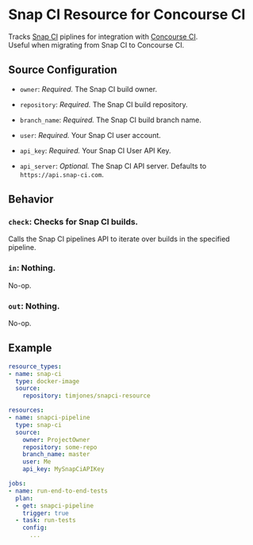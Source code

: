 # Snap CI Resource for Concourse CI

Tracks [Snap CI](https://snap-ci.com) piplines for integration with 
[Concourse CI](https://concourse.ci/).  
Useful when migrating from Snap CI to Concourse CI.

## Source Configuration

* `owner`: *Required.* The Snap CI build owner.

* `repository`: *Required.* The Snap CI build repository.

* `branch_name`: *Required.* The Snap CI build branch name.

* `user`: *Required.* Your Snap CI user account.

* `api_key`: *Required.* Your Snap CI User API Key.

* `api_server`: *Optional.* The Snap CI API server. Defaults to `https://api.snap-ci.com`.

## Behavior

### `check`: Checks for Snap CI builds.

Calls the Snap CI pipelines API to iterate over builds in the specified 
pipeline.


### `in`: Nothing.

No-op.


### `out`: Nothing.

No-op.


## Example

``` yaml
resource_types:
- name: snap-ci
  type: docker-image
  source:
    repository: timjones/snapci-resource

resources:
- name: snapci-pipeline
  type: snap-ci
  source:
    owner: ProjectOwner
    repository: some-repo
    branch_name: master
    user: Me
    api_key: MySnapCiAPIKey

jobs:
- name: run-end-to-end-tests
  plan:
  - get: snapci-pipeline
    trigger: true
  - task: run-tests
    config:
      ...
```
